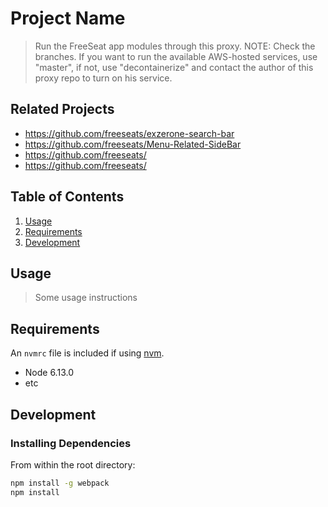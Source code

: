 # Project Name

> Run the FreeSeat app modules through this proxy.
NOTE: Check the branches. If you want to run the available AWS-hosted services, use "master", if not,
use "decontainerize" and contact the author of this proxy repo to turn on his service.

## Related Projects

  - https://github.com/freeseats/exzerone-search-bar
  - https://github.com/freeseats/Menu-Related-SideBar
  - https://github.com/freeseats/
  - https://github.com/freeseats/

## Table of Contents

1. [Usage](#Usage)
1. [Requirements](#requirements)
1. [Development](#development)

## Usage

> Some usage instructions

## Requirements

An `nvmrc` file is included if using [nvm](https://github.com/creationix/nvm).

- Node 6.13.0
- etc

## Development

### Installing Dependencies

From within the root directory:

```sh
npm install -g webpack
npm install
```

